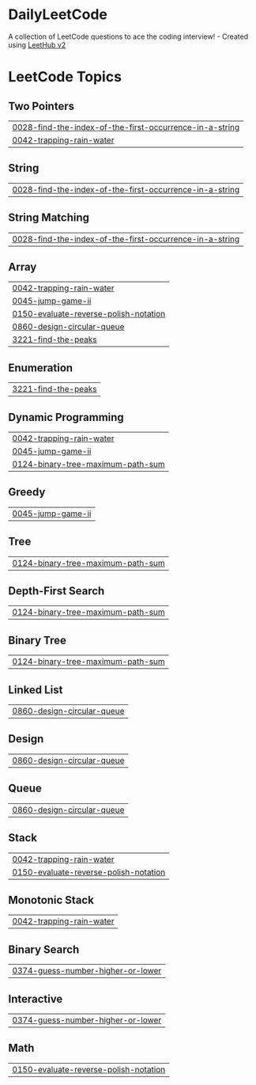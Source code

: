 # DailyLeetCode
A collection of LeetCode questions to ace the coding interview! - Created using [LeetHub v2](https://github.com/arunbhardwaj/LeetHub-2.0)

<!---LeetCode Topics Start-->
# LeetCode Topics
## Two Pointers
|  |
| ------- |
| [0028-find-the-index-of-the-first-occurrence-in-a-string](https://github.com/BhaveshChowdary07/DailyLeetCode/tree/master/0028-find-the-index-of-the-first-occurrence-in-a-string) |
| [0042-trapping-rain-water](https://github.com/BhaveshChowdary07/DailyLeetCode/tree/master/0042-trapping-rain-water) |
## String
|  |
| ------- |
| [0028-find-the-index-of-the-first-occurrence-in-a-string](https://github.com/BhaveshChowdary07/DailyLeetCode/tree/master/0028-find-the-index-of-the-first-occurrence-in-a-string) |
## String Matching
|  |
| ------- |
| [0028-find-the-index-of-the-first-occurrence-in-a-string](https://github.com/BhaveshChowdary07/DailyLeetCode/tree/master/0028-find-the-index-of-the-first-occurrence-in-a-string) |
## Array
|  |
| ------- |
| [0042-trapping-rain-water](https://github.com/BhaveshChowdary07/DailyLeetCode/tree/master/0042-trapping-rain-water) |
| [0045-jump-game-ii](https://github.com/BhaveshChowdary07/DailyLeetCode/tree/master/0045-jump-game-ii) |
| [0150-evaluate-reverse-polish-notation](https://github.com/BhaveshChowdary07/DailyLeetCode/tree/master/0150-evaluate-reverse-polish-notation) |
| [0860-design-circular-queue](https://github.com/BhaveshChowdary07/DailyLeetCode/tree/master/0860-design-circular-queue) |
| [3221-find-the-peaks](https://github.com/BhaveshChowdary07/DailyLeetCode/tree/master/3221-find-the-peaks) |
## Enumeration
|  |
| ------- |
| [3221-find-the-peaks](https://github.com/BhaveshChowdary07/DailyLeetCode/tree/master/3221-find-the-peaks) |
## Dynamic Programming
|  |
| ------- |
| [0042-trapping-rain-water](https://github.com/BhaveshChowdary07/DailyLeetCode/tree/master/0042-trapping-rain-water) |
| [0045-jump-game-ii](https://github.com/BhaveshChowdary07/DailyLeetCode/tree/master/0045-jump-game-ii) |
| [0124-binary-tree-maximum-path-sum](https://github.com/BhaveshChowdary07/DailyLeetCode/tree/master/0124-binary-tree-maximum-path-sum) |
## Greedy
|  |
| ------- |
| [0045-jump-game-ii](https://github.com/BhaveshChowdary07/DailyLeetCode/tree/master/0045-jump-game-ii) |
## Tree
|  |
| ------- |
| [0124-binary-tree-maximum-path-sum](https://github.com/BhaveshChowdary07/DailyLeetCode/tree/master/0124-binary-tree-maximum-path-sum) |
## Depth-First Search
|  |
| ------- |
| [0124-binary-tree-maximum-path-sum](https://github.com/BhaveshChowdary07/DailyLeetCode/tree/master/0124-binary-tree-maximum-path-sum) |
## Binary Tree
|  |
| ------- |
| [0124-binary-tree-maximum-path-sum](https://github.com/BhaveshChowdary07/DailyLeetCode/tree/master/0124-binary-tree-maximum-path-sum) |
## Linked List
|  |
| ------- |
| [0860-design-circular-queue](https://github.com/BhaveshChowdary07/DailyLeetCode/tree/master/0860-design-circular-queue) |
## Design
|  |
| ------- |
| [0860-design-circular-queue](https://github.com/BhaveshChowdary07/DailyLeetCode/tree/master/0860-design-circular-queue) |
## Queue
|  |
| ------- |
| [0860-design-circular-queue](https://github.com/BhaveshChowdary07/DailyLeetCode/tree/master/0860-design-circular-queue) |
## Stack
|  |
| ------- |
| [0042-trapping-rain-water](https://github.com/BhaveshChowdary07/DailyLeetCode/tree/master/0042-trapping-rain-water) |
| [0150-evaluate-reverse-polish-notation](https://github.com/BhaveshChowdary07/DailyLeetCode/tree/master/0150-evaluate-reverse-polish-notation) |
## Monotonic Stack
|  |
| ------- |
| [0042-trapping-rain-water](https://github.com/BhaveshChowdary07/DailyLeetCode/tree/master/0042-trapping-rain-water) |
## Binary Search
|  |
| ------- |
| [0374-guess-number-higher-or-lower](https://github.com/BhaveshChowdary07/DailyLeetCode/tree/master/0374-guess-number-higher-or-lower) |
## Interactive
|  |
| ------- |
| [0374-guess-number-higher-or-lower](https://github.com/BhaveshChowdary07/DailyLeetCode/tree/master/0374-guess-number-higher-or-lower) |
## Math
|  |
| ------- |
| [0150-evaluate-reverse-polish-notation](https://github.com/BhaveshChowdary07/DailyLeetCode/tree/master/0150-evaluate-reverse-polish-notation) |
<!---LeetCode Topics End-->